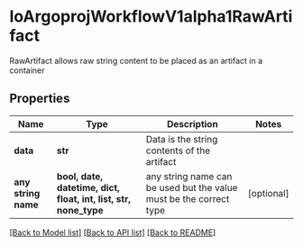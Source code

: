 # IoArgoprojWorkflowV1alpha1RawArtifact

RawArtifact allows raw string content to be placed as an artifact in a container

## Properties
Name | Type | Description | Notes
------------ | ------------- | ------------- | -------------
**data** | **str** | Data is the string contents of the artifact | 
**any string name** | **bool, date, datetime, dict, float, int, list, str, none_type** | any string name can be used but the value must be the correct type | [optional]

[[Back to Model list]](../README.md#documentation-for-models) [[Back to API list]](../README.md#documentation-for-api-endpoints) [[Back to README]](../README.md)


